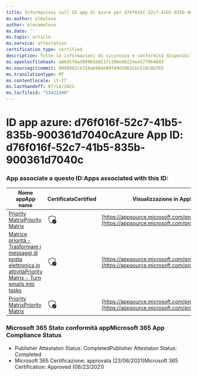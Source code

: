 ```yaml
---
title: Informazioni sull'ID app di Azure per d76f016f-52c7-41b5-835b-900361d7040c
ms.author: elmalova
author: elenamalova
ms.date: ''
ms.topic: article
ms.service: attestation
certification_type: certified
description: Tutte le informazioni di sicurezza e conformità disponibili per d76f016f-52c7-41b5-835b-900361d7040c.
ms.openlocfilehash: adbd5f8ad909b5dd51fc106ed6224ee577964893
ms.sourcegitcommit: 0098942ce316ab984e09fd9d2063cbc516c8bfb5
ms.translationtype: MT
ms.contentlocale: it-IT
ms.lasthandoff: 07/14/2021
ms.locfileid: "53423340"
---
```

# <a name="azure-app-id-d76f016f-52c7-41b5-835b-900361d7040c"></a><span data-ttu-id="7cdfc-103">ID app azure: d76f016f-52c7-41b5-835b-900361d7040c</span><span class="sxs-lookup"><span data-stu-id="7cdfc-103">Azure App ID: d76f016f-52c7-41b5-835b-900361d7040c</span></span>


### <a name="apps-associated-with-this-id"></a><span data-ttu-id="7cdfc-104">App associate a questo ID:</span><span class="sxs-lookup"><span data-stu-id="7cdfc-104">Apps associated with this ID:</span></span>
| <span data-ttu-id="7cdfc-105">**Nome app**</span><span class="sxs-lookup"><span data-stu-id="7cdfc-105">**App name**</span></span> | <span data-ttu-id="7cdfc-106">**Certificata**</span><span class="sxs-lookup"><span data-stu-id="7cdfc-106">**Certified**</span></span> | <span data-ttu-id="7cdfc-107">**Visualizzazione in AppSource**</span><span class="sxs-lookup"><span data-stu-id="7cdfc-107">**View in AppSource**</span></span> |
|-|-|-|
| [<span data-ttu-id="7cdfc-108">Priority Matrix</span><span class="sxs-lookup"><span data-stu-id="7cdfc-108">Priority Matrix</span></span>](https://docs.microsoft.com/en-us/microsoft-365-app-certification/forward/WA104382005) | <img alt="Certified application badge" src="../media/certified-badge.png" height="25" width="25" /> | [https://appsource.microsoft.com/product/office/WA104382005](https://appsource.microsoft.com/product/office/WA104382005) |
| [<span data-ttu-id="7cdfc-109">Matrice priorità - Trasformare i messaggi di posta elettronica in attività</span><span class="sxs-lookup"><span data-stu-id="7cdfc-109">Priority Matrix - Turn emails into tasks</span></span>](https://docs.microsoft.com/en-us/microsoft-365-app-certification/forward/WA104381735) | <img alt="Certified application badge" src="../media/certified-badge.png" height="25" width="25" /> | [https://appsource.microsoft.com/product/office/WA104381735](https://appsource.microsoft.com/product/office/WA104381735) |
| [<span data-ttu-id="7cdfc-110">Priority Matrix</span><span class="sxs-lookup"><span data-stu-id="7cdfc-110">Priority Matrix</span></span>](https://docs.microsoft.com/en-us/microsoft-365-app-certification/forward/appfluenceinc.m_pm_msft) | <img alt="Certified application badge" src="../media/certified-badge.png" height="25" width="25" /> | [https://appsource.microsoft.com/product/office/appfluenceinc.m_pm_msft](https://appsource.microsoft.com/product/office/appfluenceinc.m_pm_msft) |

### <a name="microsoft-365-app-compliance-status"></a><span data-ttu-id="7cdfc-111">Microsoft 365 Stato conformità app</span><span class="sxs-lookup"><span data-stu-id="7cdfc-111">Microsoft 365 App Compliance Status</span></span>
- <span data-ttu-id="7cdfc-112">Publisher Attestaton Status: Completed</span><span class="sxs-lookup"><span data-stu-id="7cdfc-112">Publisher Attestaton Status: Completed</span></span>
- <span data-ttu-id="7cdfc-113">Microsoft 365 Certificazione: approvata (23/06/2021)</span><span class="sxs-lookup"><span data-stu-id="7cdfc-113">Microsoft 365 Certification: Approved (06/23/2021)</span></span>
